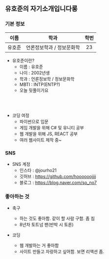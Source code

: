 ## 유호준의 자기소개입니다롱

### 기본 정보

|  이름  |           학과            | 학번 |
| :----: | :-----------------------: | :--: |
| 유호준 | 언론정보학과 / 정보문화학 |  23  |

- 유호준이란?
  - 이름 : 유호준
  - 나이 : 2002년생
  - 학과 : 언론정보학 / 정보문화학
  - MBTI : INTP(ENTP?)
  - 오늘 뒷풀이가요

<br></br>

- 코딩 여정
  - 파이썬으로 입문
  - 게임 개발을 위해 C# 및 유니티 공부
  - 웹 개발을 위해 JS, REACT 공부
  - 여러 웹사이트 제작 중~

### SNS

- SNS 계정
  - 인스타 : @jourho21
  - 깃허브 : https://github.com/hoooooojjjj
  - 블로그 : https://blog.naver.com/so_no7

### 좋아하는 것

- 축구

  - 하는 것도 좋아함. 같이 할 사람 구함. 좀 침
  - 8년차 토트넘 팬(반박 시 토론)

- 코딩
  - 웹 개발하는 거 좋아함
  - 사이트 만들고 자랑하고 싶어함. 보면 리액션 좀.
